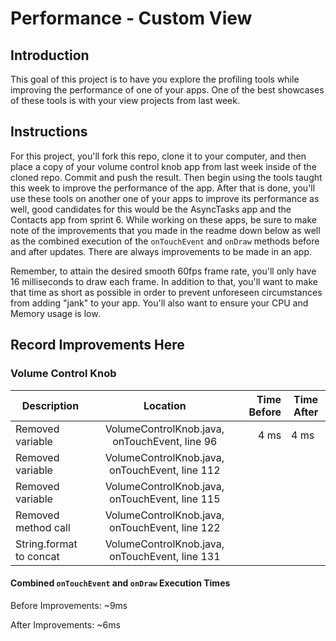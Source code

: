 # Performance - Custom View

## Introduction

This goal of this project is to have you explore the profiling tools while improving the performance of one of your apps. One of the best showcases of these tools is with your view projects from last week.

## Instructions

For this project, you'll fork this repo, clone it to your computer, and then place a copy of your volume control knob app from last week inside of the cloned repo. Commit and push the result. Then begin using the tools taught this week to improve the performance of the app. After that is done, you'll use these tools on another one of your apps to improve its performance as well, good candidates for this would be the AsyncTasks app and the Contacts app from sprint 6. While working on these apps, be sure to make note of the improvements that you made in the readme down below as well as the combined execution of the `onTouchEvent` and `onDraw` methods before and after updates. There are always improvements to be made in an app.

Remember, to attain the desired smooth 60fps frame rate, you'll only have 16 milliseconds to draw each frame. In addition to that, you'll want to make that time as short as possible in order to prevent unforeseen circumstances from adding "jank" to your app. You'll also want to ensure your CPU and Memory usage is low.

## Record Improvements Here
### Volume Control Knob

| Description                              |                 Location                        | Time Before | Time After |
| ---------------------------------------- | :---------------------------------------------: | ----------: | ---------- |
| Removed variable                         | VolumeControlKnob.java, onTouchEvent, line 96   |     4  ms   |   4 ms     |
| Removed variable                         | VolumeControlKnob.java, onTouchEvent, line 112  |             |            |
| Removed variable                         | VolumeControlKnob.java, onTouchEvent, line 115  |             |            |
| Removed method call                      | VolumeControlKnob.java, onTouchEvent, line 122  |             |            |
| String.format to concat                  | VolumeControlKnob.java, onTouchEvent, line 131  |             |            |

#### Combined `onTouchEvent` and `onDraw` Execution Times
Before Improvements:
~9ms

After Improvements:
~6ms
